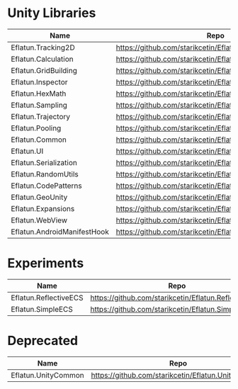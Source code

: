 # Unity Libraries

|	Name				            | Repo												                              |
|-------------------------|-----------------------------------------------------------|
|	Eflatun.Tracking2D		  |	https://github.com/starikcetin/Eflatun.Tracking2D		      |
|	Eflatun.Calculation		  |	https://github.com/starikcetin/Eflatun.Calculation		    |
|	Eflatun.GridBuilding	  |	https://github.com/starikcetin/Eflatun.GridBuilding		    |
|	Eflatun.Inspector		    |	https://github.com/starikcetin/Eflatun.Inspector		      |
|	Eflatun.HexMath			    |	https://github.com/starikcetin/Eflatun.HexMath			      |
|	Eflatun.Sampling		    |	https://github.com/starikcetin/Eflatun.Sampling			      |
|	Eflatun.Trajectory		  |	https://github.com/starikcetin/Eflatun.Trajectory		      |
|	Eflatun.Pooling			    |	https://github.com/starikcetin/Eflatun.Pooling			      |
|	Eflatun.Common			    |	https://github.com/starikcetin/Eflatun.Common			        |
|	Eflatun.UI				      |	https://github.com/starikcetin/Eflatun.UI				          |
|	Eflatun.Serialization	  |	https://github.com/starikcetin/Eflatun.Serialization	    |
|	Eflatun.RandomUtils		  |	https://github.com/starikcetin/Eflatun.RandomUtils		    |
|	Eflatun.CodePatterns	  |	https://github.com/starikcetin/Eflatun.CodePatterns		    |
|	Eflatun.GeoUnity		    |	https://github.com/starikcetin/Eflatun.GeoUnity			      |
|	Eflatun.Expansions		  |	https://github.com/starikcetin/Eflatun.Expansions		      |
|	Eflatun.WebView			    |	https://github.com/starikcetin/Eflatun.WebView			      |
|       Eflatun.AndroidManifestHook         |   https://github.com/starikcetin/Eflatun.AndroidManifestHook            |


# Experiments

|	Name				            | Repo												                              |
|-------------------------|-----------------------------------------------------------|
|	Eflatun.ReflectiveECS	  |	https://github.com/starikcetin/Eflatun.ReflectiveECS	    |
|	Eflatun.SimpleECS		    |	https://github.com/starikcetin/Eflatun.SimpleECS		      |


# Deprecated

|	Name				            | Repo												                              |
|-------------------------|-----------------------------------------------------------|
|	Eflatun.UnityCommon		  |	https://github.com/starikcetin/Eflatun.UnityCommon		    |
